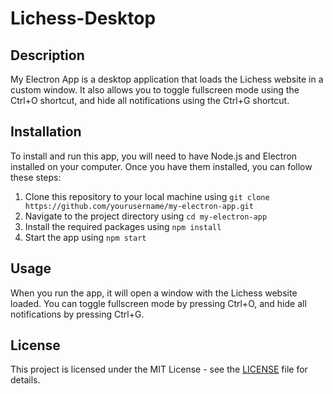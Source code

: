 # Lichess-Desktop

## Description

My Electron App is a desktop application that loads the Lichess website in a custom window. It also allows you to toggle fullscreen mode using the Ctrl+O shortcut, and hide all notifications using the Ctrl+G shortcut.

## Installation

To install and run this app, you will need to have Node.js and Electron installed on your computer. Once you have them installed, you can follow these steps:

1. Clone this repository to your local machine using `git clone https://github.com/yourusername/my-electron-app.git`
2. Navigate to the project directory using `cd my-electron-app`
3. Install the required packages using `npm install`
4. Start the app using `npm start`

## Usage

When you run the app, it will open a window with the Lichess website loaded. You can toggle fullscreen mode by pressing Ctrl+O, and hide all notifications by pressing Ctrl+G.

## License

This project is licensed under the MIT License - see the [LICENSE](LICENSE) file for details.
